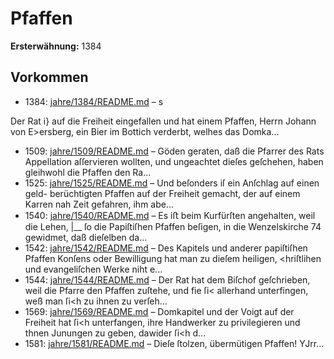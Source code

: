 # Pfaffen

**Ersterwähnung:** 1384

## Vorkommen
- 1384: [jahre/1384/README.md](../jahre/1384/README.md) – s

Der Rat i} auf die Freiheit eingefallen und hat
einem Pfaffen, Herrn Johann von E>ersberg, ein Bier
im Bottich verderbt, welhes das Domka...
- 1509: [jahre/1509/README.md](../jahre/1509/README.md) – Göden geraten, daß die Pfarrer des Rats Appellation
aſſervieren wollten, und ungeachtet dieſes geſchehen, haben
gleihwohl die Pfaffen den Ra...
- 1525: [jahre/1525/README.md](../jahre/1525/README.md) – Und beſonders iſ ein Anſchlag auf einen geld-
berüchtigten Pfaffen auf der Freiheit gemacht, der auf
einem Karren nah Zeit gefahren, ihm abe...
- 1540: [jahre/1540/README.md](../jahre/1540/README.md) – Es iﬅ beim Kurfürſten angehalten, weil die Lehen, |__
ſo die Papiſtiſhen Pfaffen beſigen, in die Wenzelskirche 74
gewidmet, daß dieſelben da...
- 1542: [jahre/1542/README.md](../jahre/1542/README.md) – Des
Kapitels und anderer papiſtiſhen Pfaffen Konſens oder
Bewilligung hat man zu dieſem heiligen, <hriſtlihen und
evangeliſchen Werke niht e...
- 1544: [jahre/1544/README.md](../jahre/1544/README.md) – Der Rat hat dem
Biſchof geſchrieben, weil die Pfarre den Pfaffen zuſtehe,
und fie ſi< allerhand unterfingen, weß man ſi<h zu ihnen
zu verſeh...
- 1569: [jahre/1569/README.md](../jahre/1569/README.md) – Domkapitel und der Voigt auf der Freiheit
hat ſi<h unterfangen, ihre Handwerker zu privilegieren
und thnen Junungen zu geben, dawider ſi<h d...
- 1581: [jahre/1581/README.md](../jahre/1581/README.md) – Dieſe ſtolzen,
übermütigen Pfaffen! YJrr...
